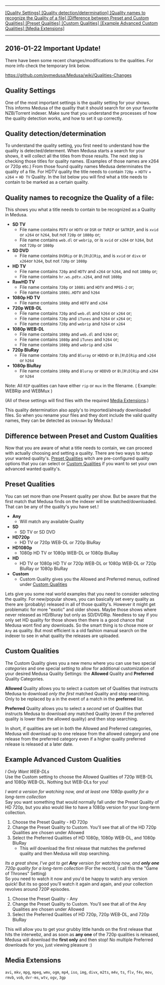 ----------
[ [Quality Settings] ](https://github.com/pymedusa/Medusa/wiki/Quality-Settings#quality-settings) [ [Quality detection/determination] ](https://github.com/pymedusa/Medusa/wiki/Quality-Settings#quality-detectiondetermination) [ [Quality names to recognize the Quality of a file] ](https://github.com/pymedusa/Medusa/wiki/Quality-Settings#quality-names-to-recognize-the-quality-of-a-file) [ [Difference between Preset and Custom Qualities] ](https://github.com/pymedusa/Medusa/wiki/Quality-Settings#difference-between-preset-and-custom-qualities) [ [Preset Qualities] ](https://github.com/pymedusa/Medusa/wiki/Quality-Settings#preset-qualities) [ [Custom Qualities] ](https://github.com/pymedusa/Medusa/wiki/Quality-Settings#custom-qualities) [ [Example Advanced Custom Qualities] ](https://github.com/pymedusa/Medusa/wiki/Quality-Settings#example-advanced-custom-qualities) [ [Media Extensions] ](https://github.com/pymedusa/Medusa/wiki/Quality-Settings#media-extensions)

----------


## 2016-01-22 Important Update!

There have been some recent changes/modifications to the qualities. For more info check the temporary link below.  

https://github.com/pymedusa/Medusa/wiki/Qualities-Changes


## Quality Settings

One of the most important settings is the quality setting for your shows. This informs Medusa of the quality that it should search for on your favorite NZB/Torrent indexer. Make sure that you understand the processes of how the quality detection works, and how to set it up correctly.   
  

## Quality detection/determination  

To understand the quality setting, you first need to understand how the quality is detected/determent.
When Medusa starts a search for your shows, it will collect all the titles from those results. The next step is checking those titles for quality names. (Examples of those names are x264 or 720p etc.) From those found quality names Medusa determinates the quality of a file. For HDTV quality the title needs to contain `720p` + `HDTV` + `x264` = `HD TV` Quality.
In the list below you will find what a title needs to contain to be marked as a certain quality.
 
## Quality names to recognize the Quality of a file:  

This shows you what a title needs to contain to be recognized as a Quality in Medusa.

* **SD TV**
    * File name contains `PDTV` or `HDTV` or `DSR` or `TVRIP` or `SATRIP`, and is `xvid` or `x264` or `h264`, but not `720p` or `1080p` or;
    * File name contains `web.dl` or `webrip`, or is `xvid` or `x264` or `h264`, but not `720p` or `1080p`
* **SD DVD**
    * File name contains `DVDRip` or `B\[R\D]Rip`, and is `xvid` or `divx` or `x264`or `h264`, but not `720p` or `1080p`
* **HD TV**
    * File name contains `720p` and `HDTV` and `x264` or `h264`, and not `1080p` or;
    * File name contains `hr.ws.pdtv.x264`, and not `1080p`
* **RawHD TV**
    * File name contains `720p` or `1080i` and `HDTV` and `MPEG-2` or;
    * File name contains `1080i.HDTV` and `h264`
* **1080p HD TV**
    * File name contains `1080p` and `HDTV` and `x264`
* **720p WEB-DL**
    * File name contains `720p` and `web.dl` and `h264` or `x264` or;
    * File name contains `720p` and `iTunes` and `h264` or `x264` or;
    * File name contains `720p` and `webrip` and `h264` or `x264`
* **1080p WEB-DL**
    * File name contains `1080p` and `web.dl` and `h264` or;
    * File name contains `1080p` and `iTunes` and `h264` or;
    * File name contains `1080p` and `webrip` and `x264`
* **720p BluRay**
    * File name contains `720p` and `Bluray` or `HDDVD` or `B\[R\D]Rip` and `x264` or `h264`
* **1080p BluRay**
    * File name contains `1080p` and `Bluray` or `HDDVD` or `B\[R\D]Rip` and `x264` or `h264` 

Note: All `RIP` qualities can have either `rip` or `mux` in the filename. ( Example: WEBRip and WEBMux )

(All of these settings will find files with the required [Media Extensions](https://github.com/pymedusa/Medusa/wiki/Quality-Settings#media-extensions).)  

This quality determination also apply's to imported/already downloaded files. So when you rename your files and they dont include the valid quality names, they can be detected as `Unknown` by Medusa.!  

  
## Difference between Preset and Custom Qualities

Now that you are aware of what a title needs to contain, we can proceed with actually choosing and setting a quality. There are two ways to setup your wanted quality's. [Preset Qualities](https://github.com/pymedusa/Medusa/wiki/Quality-Settings#preset-qualities) witch are pre-configured quality options that you can select or [Custom Qualities](https://github.com/pymedusa/Medusa/wiki/Quality-Settings#custom-qualities) if you want to set your own advanced wanted quality's.  


## Preset Qualities  

You can set more than one Present quality per show. But be aware that the first match that Medusa finds on the indexer will be snatched/downloaded. That can be any of the quality's you have set.!  

* **Any**
    * Will match any available Quality
* **SD**
    * SD TV or SD DVD
* **HD720p**
    * HD TV or 720p WEB-DL or 720p BluRay
* **HD1080p**
    * 1080p HD TV or 1080p WEB-DL or 1080p BluRay
* **HD**
    * HD TV or 1080p HD TV or 720p WEB-DL or 1080p WEB-DL or 720p BluRay or 1080p BluRay
* **Custom**
    * Custom Quality gives you the Allowed and Preferred menus, outlined under [Custom Qualities](https://github.com/pymedusa/Medusa/wiki/Quality-Settings#custom-qualities)  
  

Lets give you some real world examples that you need to consider selecting the quality.
For new/popular shows, you can basically set every quality as there are (probably) released in all of those quality's.
However it might get problematic for more "exotic" and older shows. Maybe those shows where never released as HD/Bluray but only as SD/DVDRip. Needless to say if you only set HD quality for those shows then there is a good chance that Medusa wont find any downloads. So the smart thing is to chose more or `Any` as quality. But most efficient is a old fashion manual search on the indexer to see in what quality the releases are uploaded.

## Custom Qualities

The Custom Quality gives you a new menu where you can use two special _categories_ and one special _setting_ to allow for additional customization of your desired Medusa Quality Settings: the **Allowed** Quality and **Preferred** Quality Categories.

**Allowed** Quality allows you to select a custom set of Qualities that instructs Medusa to download _only the first_ matched Quality and stop searching. Only to be replaced by a in the event of a match in the **preferred** list.

**Preferred** Quality allows you to select a _second_ set of Qualities that instructs Medusa to download _any_ matched Quality (even if the preferred quality is lower than the allowed quality) and then stop searching.

In short, if qualities are set in both the Allowed and Preferred categories, Medusa will download up to one release from the allowed category and one release from the preferred category even if a higher quality preferred release is released at a later date.
  

## Example Advanced Custom Qualities

_I Only Want WEB-DLs_  
Use the Custom setting to choose the Allowed Qualities of 720p WEB-DL and 1080p WEB-DL.  Nothing but WEB-DLs for you!

_I want a version for watching now, and at least one 1080p quality for a long-term collection_  
Say you want something that would normally fall under the Preset Quality of HD 720p, but you also would like to have a 1080p version for your long-term collection.
1) Choose the Preset Quality - HD 720p  
2) Change the Preset Quality to Custom.  You'll see that all of the HD 720p Qualities are chosen under Allowed  
3) Select the Preferred Qualities of HD 1080p, 1080p WEB-DL, and 1080p BluRay  
    * This _will_ download the first release that matches the preferred quality and then Medusa will stop searching.

_Its a great show, I've got to get **Any** version for watching now, and **only one** 720p quality for a long-term collection_  (For the record, I call this the "Game of Thrones" Setting)  
So you need to watch it now and you'd be happy to watch any version quick! But its so good you'll watch it again and again, and your collection revolves around 720P episodes.  
1) Choose the Preset Quality - Any  
2) Change the Preset Quality to Custom.  You'll see that all of the Any Qualities are chosen under Allowed  
3) Select the Preferred Qualities of HD 720p, 720p WEB-DL, and 720p BluRay  
  

This will allow you to get your grubby little hands on the first release that hits the interwebz, and as soon as **any one** of the 720p qualities is released, Medusa will download the **first only** and then stop!  No multiple Preferred downloads for you, just viewing pleasure :)  
  
  
## Media Extensions
`avi`, `mkv`, `mpg`, `mpeg`, `wmv`, `ogm`, `mp4`, `iso`, `img`, `divx`, `m2ts`, `m4v`, `ts`, `flv`, `f4v`, `mov`, `rmvb`, `vob`, `dvr-ms`, `wtv`, `ogv`, `3gp`
